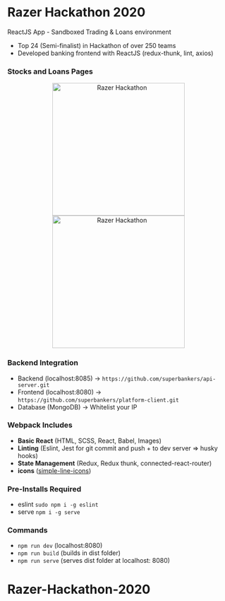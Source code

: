 # Razer Hackathon 2020
ReactJS App - Sandboxed Trading & Loans environment
* Top 24 (Semi-finalist) in Hackathon of over 250 teams
* Developed banking frontend with ReactJS (redux-thunk, lint, axios)

### Stocks and Loans Pages
<p align="center">
  <img src="https://imgur.com/snoYE0v.png" width="300" title="Razer Hackathon">
  <img src="https://imgur.com/EzLSIiF.png" width="300" title="Razer Hackathon">
</p>

### Backend Integration
* Backend (localhost:8085) -> ```https://github.com/superbankers/api-server.git```
* Frontend (localhost:8080) -> ```https://github.com/superbankers/platform-client.git```
* Database (MongoDB) -> Whitelist your IP

### Webpack Includes
* **Basic React** (HTML, SCSS, React, Babel, Images)
* **Linting** (Eslint, Jest for git commit and push + to dev server => husky hooks)
* **State Management** (Redux, Redux thunk, connected-react-router)
* **icons** ([simple-line-icons](https://simplelineicons.github.io))

### Pre-Installs Required
* eslint ```sudo npm i -g eslint```
* serve ```npm i -g serve```

### Commands
* ```npm run dev``` (localhost:8080)
* ```npm run build``` (builds in dist folder)
* ```npm run serve``` (serves dist folder at localhost: 8080)

# Razer-Hackathon-2020

